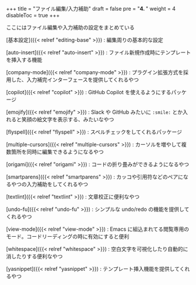 +++
title = "ファイル編集/入力補助"
draft = false
pre = "<b>4. </b>"
weight = 4
disableToc = true
+++

ここにはファイル編集や入力補助の設定をまとめている

[基本設定]({{< relref "editing-base" >}})
: 編集周りの基本的な設定

[auto-insert]({{< relref "auto-insert" >}})
: ファイル新規作成時にテンプレートを挿入する機能

[company-mode]({{< relref "company-mode" >}})
: プラグイン拡張方式を採用した、入力補完インターフェースを提供してくれるやつ

[copilot]({{< relref "copilot" >}})
: GitHub Copilot を使えるようにするパッケージ

[emojify]({{< relref "emojify" >}})
: Slack や GitHub みたいに `:smile:` とか入れると笑顔の絵文字を表示する、みたいなやつ

[flyspell]({{< relref "flyspell" >}})
: スペルチェックをしてくれるパッケージ

[multiple-cursors]({{< relref "multiple-cursors" >}})
: カーソルを増やして複数箇所を同時に編集できるようになるやつ

[origami]({{< relref "origami" >}})
: コードの折り畳みができるようになるやつ

[smartparens]({{< relref "smartparens" >}})
: カッコや引用符などのペアになるやつの入力補助をしてくれるやつ

[textlint]({{< relref "textlint" >}})
: 文章校正に便利なやつ

[undo-fu]({{< relref "undo-fu" >}})
: シンプルな undo/redo の機能を提供してくれるやつ

[view-mode]({{< relref "view-mode" >}})
: Emacs に組込まれてる閲覧専用のモード。コードリーディングの時に有効にすると便利

[whitespace]({{< relref "whitespace" >}})
: 空白文字を可視化したり自動的に消したりする便利なやつ

[yasnippet]({{< relref "yasnippet" >}})
: テンプレート挿入機能を提供してくれるやつ
